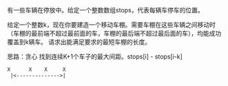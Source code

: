有一些车辆在停放中。给定一个整数数组stops，代表每辆车停车的位置。

给定一个整数k，现在你要建造一个移动车棚。需要车棚在这些车辆之间移动时（车棚的最前端不超过最前面的车，车棚的最后端不超过最后面的车），均能成功覆盖到k辆车。
请求出能满足要求的最短车棚的长度。

思路：贪心
找到连续K+1个车子的最大间距。stops[i] - stops[i-k]
```
X      X    X     X
 |<-------------->|
``` 

